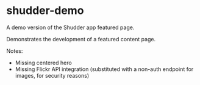# shudder-demo

A demo version of the Shudder app featured page.

Demonstrates the development of a featured content page.

Notes:
- Missing centered hero
- Missing Flickr API integration (substituted with a non-auth endpoint for images, for security reasons)
